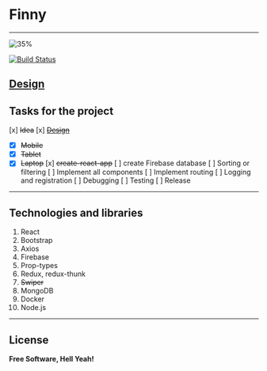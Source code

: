 # Finny

---
![35%](https://progress-bar.dev/35)

[![Build Status](https://app.travis-ci.com/happy436/Finny.svg?branch=main)](https://app.travis-ci.com/happy436/Finny)

[Design](https://www.figma.com/file/2Q2l4hS8YAuVbrewjkXODJ/Finance-App?node-id=0%3A1)
---

## Tasks for the project

[x] ~~Idea~~
[x] ~~[Design](https://www.figma.com/file/2Q2l4hS8YAuVbrewjkXODJ/Finance-App?node-id=0%3A1)~~
- [x] ~~Mobile~~
- [x] ~~Tablet~~
- [x] ~~Laptop~~
[x] ~~create-react-app~~
[ ] create Firebase database
[ ] Sorting or filtering
[ ] Implement all components
[ ] Implement routing
[ ] Logging and registration
[ ] Debugging
[ ] Testing
[ ] Release

---

## Technologies and libraries

1. React
2. Bootstrap
3. Axios
4. Firebase
5. Prop-types
6. Redux, redux-thunk
7. ~~Swiper~~
8. MongoDB
9. Docker
10. Node.js

---

## License

**Free Software, Hell Yeah!**